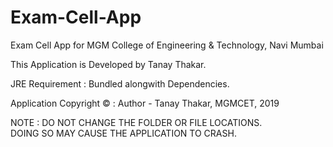 # Exam-Cell-App
Exam Cell App for MGM College of Engineering &amp; Technology, Navi Mumbai

This Application is Developed by Tanay Thakar.

JRE Requirement : Bundled alongwith Dependencies.

Application Copyright © : Author - Tanay Thakar, MGMCET, 2019



NOTE :   DO NOT CHANGE THE FOLDER OR FILE LOCATIONS.   
	       DOING SO MAY CAUSE THE APPLICATION TO CRASH. 
